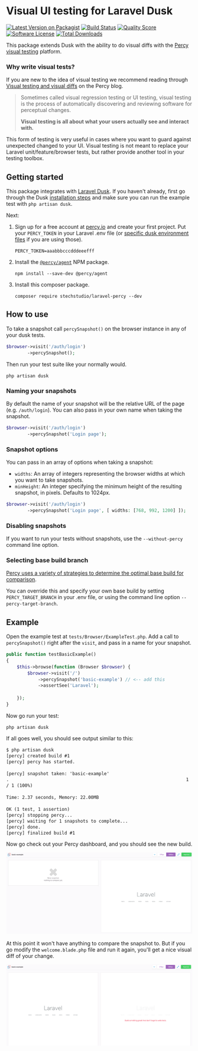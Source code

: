 # Visual UI testing for Laravel Dusk
[![Latest Version on Packagist](https://img.shields.io/packagist/v/stechstudio/laravel-percy.svg?style=flat-square)](https://packagist.org/packages/stechstudio/laravel-percy)
[![Build Status](https://img.shields.io/travis/stechstudio/laravel-percy/master.svg?style=flat-square)](https://travis-ci.org/stechstudio/laravel-percy)
[![Quality Score](https://img.shields.io/scrutinizer/g/stechstudio/laravel-percy.svg?style=flat-square)](https://scrutinizer-ci.com/g/stechstudio/laravel-percy)
[![Software License](https://img.shields.io/badge/license-MIT-brightgreen.svg?style=flat-square)](LICENSE.md)
[![Total Downloads](https://img.shields.io/packagist/dt/stechstudio/laravel-percy.svg?style=flat-square)](https://packagist.org/packages/stechstudio/laravel-percy)


This package extends Dusk with the ability to do visual diffs with the [Percy visual testing](https://percy.io/) platform.

### Why write visual tests?

If you are new to the idea of visual testing we recommend reading through [Visual testing and visual diffs](https://blog.percy.io/product-spotlight-series-visual-testing-and-visual-diffs-6a1fc540fc93) on the Percy blog.

> Sometimes called visual regression testing or UI testing, visual testing is the process of automatically discovering and reviewing software for perceptual changes.
> 
> **Visual testing is all about what your users actually see and interact with.**

This form of testing is very useful in cases where you want to guard against unexpected changed to your UI. Visual testing is not meant to replace your Laravel unit/feature/browser tests, but rather provide another tool in your testing toolbox.

## Getting started

This package integrates with [Laravel Dusk](https://laravel.com/docs/master/dusk). If you haven't already, first go through the Dusk [installation steps](https://laravel.com/docs/master/dusk#installation) and make sure you can run the example test with `php artisan dusk`.

Next:

1. Sign up for a free account at [percy.io](https://percy.io) and create your first project. Put your `PERCY_TOKEN` in your Laravel .env file (or [specific dusk environment files](https://laravel.com/docs/5.7/dusk#environment-handling) if you are using those).

    ```
    PERCY_TOKEN=aaabbbcccdddeeefff
    ```

2. Install the [`@percy/agent`](https://www.npmjs.com/package/@percy/agent) NPM package.

    ```
    npm install --save-dev @percy/agent
    ```
    
3. Install this composer package.

    ```
    composer require stechstudio/laravel-percy --dev
    ```

## How to use

To take a snapshot call `percySnapshot()` on the browser instance in any of your dusk tests. 

```php
$browser->visit('/auth/login')
        ->percySnapshot();
```

Then run your test suite like your normally would.
 
```
php artisan dusk
```

### Naming your snapshots

By default the name of your snapshot will be the relative URL of the page (e.g. `/auth/login`). You can also pass in your own name when taking the snapshot.

```php
$browser->visit('/auth/login')
        ->percySnapshot('Login page');
```

### Snapshot options

You can pass in an array of options when taking a snapshot:

- `widths`: An array of integers representing the browser widths at which you want to take snapshots.
- `minHeight`: An integer specifying the minimum height of the resulting snapshot, in pixels. Defaults to 1024px.

```php
$browser->visit('/auth/login')
        ->percySnapshot('Login page', [ widths: [768, 992, 1200] ]);
```

### Disabling snapshots

If you want to run your tests without snapshots, use the `--without-percy` command line option.

### Selecting base build branch

[Percy uses a variety of strategies to determine the optimal base build for comparison](https://docs.percy.io/docs/baseline-picking-logic).

You can override this and specify your own base build by setting `PERCY_TARGET_BRANCH` in your .env file, or using the command line option `--percy-target-branch`.

## Example

Open the example test at `tests/Browser/ExampleTest.php`. Add a call to `percySnapshot()` right after the `visit`, and pass in a name for your snapshot.

```php
public function testBasicExample()
{
    $this->browse(function (Browser $browser) {
        $browser->visit('/')
            ->percySnapshot('basic-example') // <-- add this
            ->assertSee('Laravel');
                
    });
}
```

Now go run your test:

```
php artisan dusk
```

If all goes well, you should see output similar to this:

```
$ php artisan dusk
[percy] created build #1
[percy] percy has started.

[percy] snapshot taken: 'basic-example'
.                                                                   1 / 1 (100%)

Time: 2.37 seconds, Memory: 22.00MB

OK (1 test, 1 assertion)
[percy] stopping percy...
[percy] waiting for 1 snapshots to complete...
[percy] done.
[percy] finalized build #1
```

Now go check out your Percy dashboard, and you should see the new build. 

![](docs/first-run.png)

At this point it won't have anything to compare the snapshot to. But if you go modify the `welcome.blade.php` file and run it again, you'll get a nice visual diff of your change.

![](docs/second-run.png)

